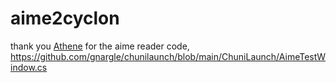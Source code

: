 # aime2cyclon

thank you [Athene](https://github.com/gnargle) for the aime reader code, https://github.com/gnargle/chunilaunch/blob/main/ChuniLaunch/AimeTestWindow.cs

